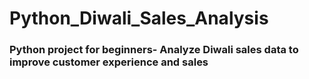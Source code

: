 # Python_Diwali_Sales_Analysis
### Python project for beginners- Analyze Diwali sales data to improve customer experience and sales

